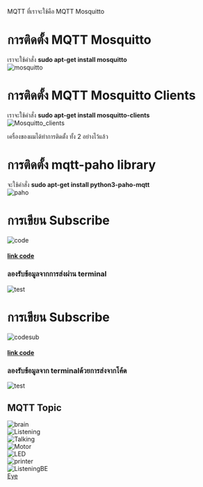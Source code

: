 MQTT ที่เราจะใช้คือ MQTT Mosquitto
# การติดตั้ง MQTT Mosquitto  
เราจะใช้คำสั่ง **sudo apt-get install mosquitto**  
![mosquitto](https://user-images.githubusercontent.com/46487715/110522590-a242a280-8143-11eb-8052-c636dcfb45c5.png)  
# การติดตั้ง MQTT Mosquitto Clients  
เราจะใช้คำสั่ง **sudo apt-get install mosquitto-clients**  
![Mosquitto_clients](https://user-images.githubusercontent.com/46487715/110522628-ac64a100-8143-11eb-95d8-a0a29a465206.png)  

เครื่องของผมได้ทำการติดตั้ง ทั้ง 2 อย่างไว้แล้ว  
# การติดตั้ง mqtt-paho library
จะใช้คำสั่ง **sudo apt-get install python3-paho-mqtt**  
![paho](https://user-images.githubusercontent.com/46487715/110525336-0d41a880-8147-11eb-9083-93fde063e4e5.png)  
# การเขียน Subscribe  
![code](https://user-images.githubusercontent.com/46487715/110526931-f7cd7e00-8148-11eb-9986-e8b2ddaa8eae.png) 
#### [link code](https://github.com/5A681/Blog_-/blob/main/mqtt_sub.py)
### ลองรับข้อมูลจากการส่งผ่าน terminal  
![test](https://user-images.githubusercontent.com/46487715/110526586-8c83ac00-8148-11eb-90bb-e99805759a62.png)  
# การเขียน Subscribe  
![codesub](https://user-images.githubusercontent.com/46487715/110529524-f2bdfe00-814b-11eb-897c-e95003949c8e.png) 
#### [link code](https://github.com/5A681/Blog_-/blob/main/mqtt_pub.py)
### ลองรับข้อมูลจาก terminalด้วยการส่งจากโค้ด  
![test](https://user-images.githubusercontent.com/46487715/110529561-fbaecf80-814b-11eb-8551-85fd249d52d0.png)

## MQTT Topic  
![brain](https://user-images.githubusercontent.com/46487715/110239828-b045c700-7f7b-11eb-9acf-7d088b70c8c2.png)  
![Listening](https://user-images.githubusercontent.com/46487715/110239843-c05da680-7f7b-11eb-82f2-eceefe267cd9.png)  
![Talking](https://user-images.githubusercontent.com/46487715/110239846-c94e7800-7f7b-11eb-8182-30e5878a5229.png)  
![Motor](https://user-images.githubusercontent.com/46487715/110239855-d3707680-7f7b-11eb-9673-87a9b8006c68.png)  
![LED](https://user-images.githubusercontent.com/46487715/110239867-dd927500-7f7b-11eb-9e97-f0f4c571726f.png)  
![printer](https://user-images.githubusercontent.com/46487715/110239881-e6834680-7f7b-11eb-8333-27dacf8a24f4.png)  
![ListeningBE](https://user-images.githubusercontent.com/46487715/110239893-eedb8180-7f7b-11eb-9a30-d92b20abcc2e.png)    
[Eye](https://user-images.githubusercontent.com/46487715/110239954-34984a00-7f7c-11eb-9c94-1f8dc457555a.png)  
